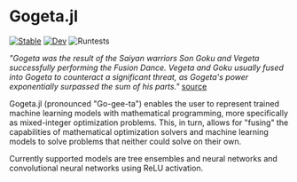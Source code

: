 # Gogeta.jl

[![Stable](https://img.shields.io/badge/docs-stable-blue.svg)](https://gamma-opt.github.io/Gogeta.jl/stable/)
[![Dev](https://img.shields.io/badge/docs-dev-blue.svg)](https://gamma-opt.github.io/Gogeta.jl/dev/)
![Runtests](https://github.com/gamma-opt/Gogeta.jl/workflows/CI/badge.svg)

*"Gogeta was the result of the Saiyan warriors Son Goku and Vegeta successfully performing the Fusion Dance. Vegeta and Goku usually fused into Gogeta to counteract a significant threat, as Gogeta's power exponentially surpassed the sum of his parts."* [source](https://hero.fandom.com/wiki/Gogeta)

Gogeta.jl (pronounced "Go-gee-ta") enables the user to represent trained machine learning models with mathematical programming, more specifically as mixed-integer optimization problems. This, in turn, allows for "fusing" the capabilities of mathematical optimization solvers and machine learning models to solve problems that neither could solve on their own.

Currently supported models are tree ensembles and neural networks and convolutional neural networks using ReLU activation.